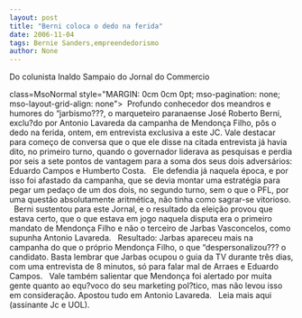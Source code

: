 ```yaml
---
layout: post
title: "Berni coloca o dedo na ferida"
date: 2006-11-04
tags: Bernie Sanders,empreendedorismo
author: None
---
```

Do colunista Inaldo Sampaio
do Jornal do Commercio

 class=MsoNormal style=\"MARGIN: 0cm 0cm 0pt; mso-pagination: none; mso-layout-grid-align: none\">&nbsp;
Profundo conhecedor dos meandros e humores do “jarbismo???, o marqueteiro paranaense José Roberto Berni, exclu?do por Antonio Lavareda da campanha de Mendonça Filho, pôs o dedo na ferida, ontem, em entrevista exclusiva a este JC. Vale destacar para começo de conversa que o que ele disse na citada entrevista já havia dito, no primeiro turno, quando o governador liderava as pesquisas e perdia por seis a sete pontos de vantagem para a soma dos seus dois adversários: Eduardo Campos e Humberto Costa. 
&nbsp;
Ele defendia já naquela época, e por isso foi afastado da campanha, que se devia montar uma estratégia para pegar um pedaço de um dos dois, no segundo turno, sem o que o PFL, por uma questão absolutamente aritmética, não tinha como sagrar-se vitorioso.
&nbsp;
Berni sustentou para este Jornal, e o resultado da eleição provou que estava certo, que o que estava em jogo naquela disputa era o primeiro mandato de Mendonça Filho e não o terceiro de Jarbas Vasconcelos, como supunha Antonio Lavareda. 
&nbsp;
Resultado: Jarbas apareceu mais na campanha do que o próprio Mendonça Filho, o que “despersonalizou??? o candidato. Basta lembrar que Jarbas ocupou o guia da TV durante três dias, com uma entrevista de 8 minutos, só para falar mal de Arraes e Eduardo Campos.
&nbsp;
Vale também salientar que Mendonça foi alertado por muita gente quanto ao equ?voco do seu marketing pol?tico, mas não levou isso em consideração. Apostou tudo em Antonio Lavareda.
&nbsp;
Leia mais aqui (assinante Jc e UOL). 